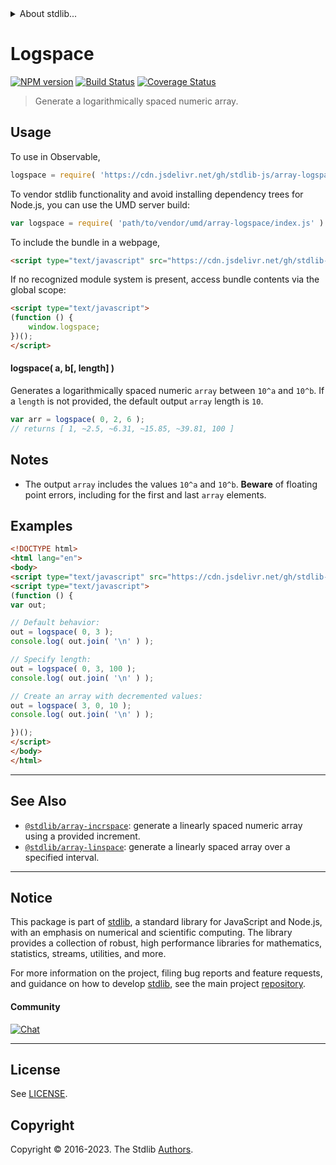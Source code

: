 <!--

@license Apache-2.0

Copyright (c) 2018 The Stdlib Authors.

Licensed under the Apache License, Version 2.0 (the "License");
you may not use this file except in compliance with the License.
You may obtain a copy of the License at

   http://www.apache.org/licenses/LICENSE-2.0

Unless required by applicable law or agreed to in writing, software
distributed under the License is distributed on an "AS IS" BASIS,
WITHOUT WARRANTIES OR CONDITIONS OF ANY KIND, either express or implied.
See the License for the specific language governing permissions and
limitations under the License.

-->


<details>
  <summary>
    About stdlib...
  </summary>
  <p>We believe in a future in which the web is a preferred environment for numerical computation. To help realize this future, we've built stdlib. stdlib is a standard library, with an emphasis on numerical and scientific computation, written in JavaScript (and C) for execution in browsers and in Node.js.</p>
  <p>The library is fully decomposable, being architected in such a way that you can swap out and mix and match APIs and functionality to cater to your exact preferences and use cases.</p>
  <p>When you use stdlib, you can be absolutely certain that you are using the most thorough, rigorous, well-written, studied, documented, tested, measured, and high-quality code out there.</p>
  <p>To join us in bringing numerical computing to the web, get started by checking us out on <a href="https://github.com/stdlib-js/stdlib">GitHub</a>, and please consider <a href="https://opencollective.com/stdlib">financially supporting stdlib</a>. We greatly appreciate your continued support!</p>
</details>

# Logspace

[![NPM version][npm-image]][npm-url] [![Build Status][test-image]][test-url] [![Coverage Status][coverage-image]][coverage-url] <!-- [![dependencies][dependencies-image]][dependencies-url] -->

> Generate a logarithmically spaced numeric array.



<section class="usage">

## Usage

To use in Observable,

```javascript
logspace = require( 'https://cdn.jsdelivr.net/gh/stdlib-js/array-logspace@umd/browser.js' )
```

To vendor stdlib functionality and avoid installing dependency trees for Node.js, you can use the UMD server build:

```javascript
var logspace = require( 'path/to/vendor/umd/array-logspace/index.js' )
```

To include the bundle in a webpage,

```html
<script type="text/javascript" src="https://cdn.jsdelivr.net/gh/stdlib-js/array-logspace@umd/browser.js"></script>
```

If no recognized module system is present, access bundle contents via the global scope:

```html
<script type="text/javascript">
(function () {
    window.logspace;
})();
</script>
```

#### logspace( a, b\[, length] )

Generates a logarithmically spaced numeric `array` between `10^a` and `10^b`. If a `length` is not provided, the default output `array` length is `10`.

```javascript
var arr = logspace( 0, 2, 6 );
// returns [ 1, ~2.5, ~6.31, ~15.85, ~39.81, 100 ]
```

</section>

<!-- /.usage -->

<section class="notes">

## Notes

-   The output `array` includes the values `10^a` and `10^b`. **Beware** of floating point errors, including for the first and last `array` elements.

</section>

<!-- /.notes -->

<section class="examples">

## Examples

<!-- eslint no-undef: "error" -->

```html
<!DOCTYPE html>
<html lang="en">
<body>
<script type="text/javascript" src="https://cdn.jsdelivr.net/gh/stdlib-js/array-logspace@umd/browser.js"></script>
<script type="text/javascript">
(function () {
var out;

// Default behavior:
out = logspace( 0, 3 );
console.log( out.join( '\n' ) );

// Specify length:
out = logspace( 0, 3, 100 );
console.log( out.join( '\n' ) );

// Create an array with decremented values:
out = logspace( 3, 0, 10 );
console.log( out.join( '\n' ) );

})();
</script>
</body>
</html>
```

</section>

<!-- /.examples -->

<!-- Section for related `stdlib` packages. Do not manually edit this section, as it is automatically populated. -->

<section class="related">

* * *

## See Also

-   <span class="package-name">[`@stdlib/array-incrspace`][@stdlib/array/incrspace]</span><span class="delimiter">: </span><span class="description">generate a linearly spaced numeric array using a provided increment.</span>
-   <span class="package-name">[`@stdlib/array-linspace`][@stdlib/array/linspace]</span><span class="delimiter">: </span><span class="description">generate a linearly spaced array over a specified interval.</span>

</section>

<!-- /.related -->

<!-- Section for all links. Make sure to keep an empty line after the `section` element and another before the `/section` close. -->


<section class="main-repo" >

* * *

## Notice

This package is part of [stdlib][stdlib], a standard library for JavaScript and Node.js, with an emphasis on numerical and scientific computing. The library provides a collection of robust, high performance libraries for mathematics, statistics, streams, utilities, and more.

For more information on the project, filing bug reports and feature requests, and guidance on how to develop [stdlib][stdlib], see the main project [repository][stdlib].

#### Community

[![Chat][chat-image]][chat-url]

---

## License

See [LICENSE][stdlib-license].


## Copyright

Copyright &copy; 2016-2023. The Stdlib [Authors][stdlib-authors].

</section>

<!-- /.stdlib -->

<!-- Section for all links. Make sure to keep an empty line after the `section` element and another before the `/section` close. -->

<section class="links">

[npm-image]: http://img.shields.io/npm/v/@stdlib/array-logspace.svg
[npm-url]: https://npmjs.org/package/@stdlib/array-logspace

[test-image]: https://github.com/stdlib-js/array-logspace/actions/workflows/test.yml/badge.svg?branch=main
[test-url]: https://github.com/stdlib-js/array-logspace/actions/workflows/test.yml?query=branch:main

[coverage-image]: https://img.shields.io/codecov/c/github/stdlib-js/array-logspace/main.svg
[coverage-url]: https://codecov.io/github/stdlib-js/array-logspace?branch=main

<!--

[dependencies-image]: https://img.shields.io/david/stdlib-js/array-logspace.svg
[dependencies-url]: https://david-dm.org/stdlib-js/array-logspace/main

-->

[chat-image]: https://img.shields.io/gitter/room/stdlib-js/stdlib.svg
[chat-url]: https://app.gitter.im/#/room/#stdlib-js_stdlib:gitter.im

[stdlib]: https://github.com/stdlib-js/stdlib

[stdlib-authors]: https://github.com/stdlib-js/stdlib/graphs/contributors

[umd]: https://github.com/umdjs/umd
[es-module]: https://developer.mozilla.org/en-US/docs/Web/JavaScript/Guide/Modules

[deno-url]: https://github.com/stdlib-js/array-logspace/tree/deno
[umd-url]: https://github.com/stdlib-js/array-logspace/tree/umd
[esm-url]: https://github.com/stdlib-js/array-logspace/tree/esm
[branches-url]: https://github.com/stdlib-js/array-logspace/blob/main/branches.md

[stdlib-license]: https://raw.githubusercontent.com/stdlib-js/array-logspace/main/LICENSE

<!-- <related-links> -->

[@stdlib/array/incrspace]: https://github.com/stdlib-js/array-incrspace/tree/umd

[@stdlib/array/linspace]: https://github.com/stdlib-js/array-linspace/tree/umd

<!-- </related-links> -->

</section>

<!-- /.links -->

